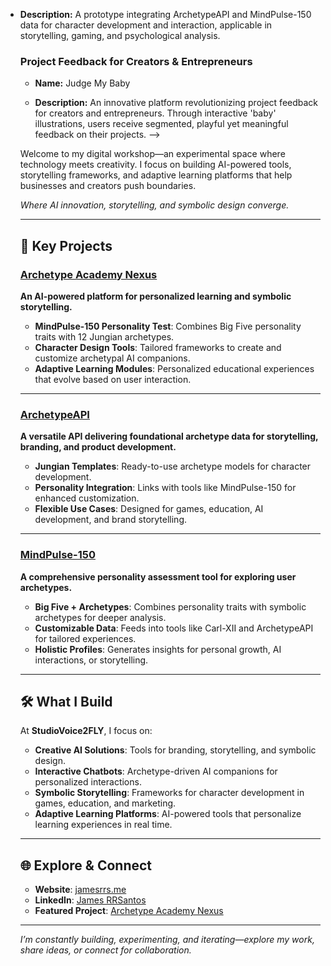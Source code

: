 <!-- ## Carl-XII

[![Archetype Academy Nexus](https://img.shields.io/badge/-Archetype%20Academy%20Nexus-green?style=for-the-badge)](https://github.com/jrq3rq/archetype-academy-nexus)

```css
                      [ Carl-XII ]
                     /     |      \
                    /      |       \
                   /       |        \
  [Character Creation] [Interaction] [Customization]
```

Prototype: [![Carl-XII](https://img.shields.io/badge/-Carl--XII-blue?style=for-the-badge)](https://carl-xii.web.app/)

| **Character Creation** |   **Character Interaction**    | **Character Customization**  |
| :--------------------: | :----------------------------: | :--------------------------: |
| Uses ArchetypeAPI data | Enriched by MindPulse-150 data | Combines data from both APIs |

### Character Creation

- Utilizes data from **ArchetypeAPI**

### Interaction

- Enriched by personality data from **MindPulse-150**

### Customization

- Combines data from **ArchetypeAPI** and insights from **MindPulse-150**

## ArchetypeAPI

[![ArchetypeAPI](https://img.shields.io/badge/-ArchetypeAPI-orange?style=for-the-badge)](https://us-central1-archetype-builder-api.cloudfunctions.net/api/archetypes)

```css
                  \       |        /
                   \      |       /
                    \     |      /
                    [ArchetypeAPI]
                   /       |       \
                  /        |        \
[Character Data] [Template Provision] [Personality Integration]
```

|               Character Data                |     Template Provision      |           Personality Integration            |
| :-----------------------------------------: | :-------------------------: | :------------------------------------------: |
| Foundational data for character development | Jungian archetype templates | Links with MindPulse-150 for trait alignment |

### Character Data

- Provides foundational data for Carl-XII character development

### Template Provision

- Offers Jungian archetype templates for Carl-XII customization

### Personality Integration

- Links with MindPulse-150 for character trait alignment

## MindPulse-150: The Archetype Academy Assessment

[![MindPulse-150](https://img.shields.io/badge/-MindPulse--150-brightgreen?style=for-the-badge)](https://mindpulse-150.web.app/)

```css
                  \         |        /
                   \        |       /
                    \       |      /
              [ MindPulse-150(Application) ]
                    /       |       \
                  /         |        \
   [Personality Test] [Data Analysis] [User Persona]
```

|        Personality Test         |           Data Analysis            |              User Persona               |
| :-----------------------------: | :--------------------------------: | :-------------------------------------: |
| In-depth personality assessment | Comprehensive personality profiles | Feeds data to Carl-XII for interactions |

### Personality Test

- In-depth user personality assessment

### Data Analysis

- Generates comprehensive personality profiles

### User Persona

- Feeds personality data to Carl-XII for personalized interactions
- Integrates with ArchetypeAPI for character customization -->

<!-- # Projects -->

<!-- Welcome to my little corner of the web where I tinker with ideas and bring them to life! This space is all about exploring different technologies and pushing boundaries. You'll find everything from Progressive Web Apps and Custom GPTs to my personal website. And then there's the Archetype Academy Nexus – a vibrant workshop where budding AI character alchemists can hone their craft, transforming raw ideas into well-defined, compelling characters. It’s not just a project; it’s an educational journey into the art of character creation and applied archetypal symbolism.

Dive in and see what I've been cooking up! If you have any questions, ideas, or would like to contribute in any way, please feel free to reach out. I'm always open to collaboration and love discussing these projects with fellow enthusiasts and curious minds alike! -->

<!-- Welcome to my digital playground where my ideas come to life! My passion lies in pushing the boundaries of technology, whether it's through building innovative applications, crafting AI-powered solutions, or sharing my thoughts on my personal website. -->

<!-- Welcome to my digital playground—a hub where innovation meets practicality. My passion for pushing the boundaries of technology manifests in creating cutting-edge applications and AI-powered solutions. Dive into my world of transformative projects and insights. -->

<!-- One of my flagship projects is the Archetype Academy Nexus – a unique educational platform that empowers aspiring AI character alchemists to:

- Master the art of character creation
- Apply archetypal symbolism to their creations
- Transform raw ideas into compelling, well-defined characters

Through the Nexus, I aim to provide not just a project, but an immersive learning experience that explores the intersection of AI, storytelling, and psychology. -->

<!-- ## Personal Website -->

<!-- ## Portfolio Website -->

<!-- - **Project Name:** James RRS Personal Website -->

<!-- - **Description:** Showcasing my professional work and skills, this portfolio site is developed using Bootstrap, HTML, CSS, and is hosted on AWS.
- **Link:** [jamesrrs.me](https://jamesrrs.me) -->

<!-- ## Progressive Web Applications (PWAs) -->

<!-- ### (Products as a Service) Consulting PWA -->

<!-- ### Consulting -->

<!-- - **Description:** Product development service focusing on AI agents, automation scripts, and progressive web applications. -->
  <!-- - The studio is involved in innovative tech solutions like RecapAI and MemoryPal, along with AI-powered projects like Carl-XII and ArchetypeAPI. -->
<!-- - **Marketing Channels:** Digital, industry events, and partnerships with tech incubators. -->
  <!-- - **Growth Strategy:** Expanding service offerings and exploring B2B collaborations. -->
<!-- - **Website:** [Studiovoice2fly.com](https://studiovoice2fly.com/) -->

<!-- ### (Product as a 'Personal' Service) Research PWA -->

<!-- ### Research -->

<!-- - **Project Name:** James RRS -->

<!-- - **Description:** A dedicated progressive web application for personal research and concept exploration.
- **Link:** [jamesrrs-projects-app.web.app](https://jamesrrs-projects-app.web.app/) -->

<!-- ## Custom GPTs & AI-powered Solutions

> **Note:** This section showcases a range of AI-powered solutions tailored for diverse business needs—from strategic planning and brand management to creative storytelling and project feedback. Each project is designed to leverage advanced AI capabilities to provide targeted, actionable insights and foster growth in its respective field.

### Strategic Business Partner

- **Description:** StrategicBusinessPartner-GPT is an AI platform aimed at enhancing small and medium-sized businesses, especially in blue-collar and artisan sectors, through deep SWOT analysis. It offers customized strategic planning, user profiling, and actionable insights using real-time data and benchmarks. Additionally, it provides educational resources on industry trends for informed decision-making, supports growth, and improves positioning. Its user-friendly interface and data privacy commitment make it a vital partner for entrepreneurial success.
- **Link:** [Strategic Business Partner GPT](https://chat.openai.com/g/g-3aqW0lmMT-strategic-business-partner)

### Brand Tranformation

- **Description:** An AI tool, designed for use in the GPT store, that transforms brand identity using design, psychological archetypes, and data-driven insights.
- **Link:** [Archetype Brand Transformer GPT](https://chat.openai.com/g/g-SXTcCxFtV-archetype-brand-transformer)

### Business Rebranding

- **Description:** BusinessRebranding-GPT is a GPT app that helps businesses through the rebranding process by generating ideas ranging from closely related to original identity to innovative concepts. It balances creativity with practicality, ensuring feasible suggestions. Ideal for businesses aiming to refresh their image or pivot strategy, it provides tailored advice for growth and relevance.
- **Link:** [Busines Rebranding GPT](https://chat.openai.com/g/g-np3Dj7gOE-business-rebranding-tool)

### Creative Writing and Storytelling

- **Description:** A GPT store application designed to assist writers by generating original narrative ideas from existing stories or user inputs. It offers a range of prompts to produce creative story ideas, each with unique titles and summaries.
- **Link:** [StorySpinner GPT](https://chat.openai.com/g/g-7T3hhDJO7-storyspinner)

### Business Advising

- **Description:** RebelAdvisor-GPT is a critical business advising tool that offers honest, constructive feedback to refine business projects. It helps identify potential shortcomings and provides actionable suggestions for improvement, fostering development and innovation. By encouraging critical assessment, RebelAdvisor-GPT ensures thorough scrutiny of projects for quality outcomes, making it a valuable asset for idea validation, attention generation, and revenue increase.
- **Link:** [Rebel Advisor GPT](https://chat.openai.com/g/g-KjtcrDj33-rebel-advisor) -->

<!-- ## Character Development -->


- **Description:** A prototype integrating ArchetypeAPI and MindPulse-150 data for character development and interaction, applicable in storytelling, gaming, and psychological analysis.
  <!-- - **Description:** An innovative prototype integrating ArchetypeAPI and MindPulse-150 data for character development and interaction, especially useful in storytelling, gaming, and psychological analysis. -->
    <!-- - **Target Market:** Tech-savvy small businesses and creative professionals. -->
    <!-- - **Marketing Channels:** Game developers, educators, psychologists, and creative writers. -->
  <!-- - **Key Features:**
    - Utilizes data from **ArchetypeAPI**
    - Enriched by personality data from **MindPulse-150**
    - Combines data from both APIs for holistic character creation

## Character API

- **Description:** A tool for character development in storytelling, gaming, and psychological analysis, based on Carl Jung's archetypal theory.
- **Target Market:** Developers, storytellers, and marketing professionals.
  - Provides foundational data for character development.
  - Offers Jungian archetype templates.
  - Integrates with MindPulse-150 for character traits.
    <<<<<<< HEAD
    =======
- **Link:** [ArchetypeAPI](https://us-central1-archetype-builder-api.cloudfunctions.net/api/archetypes) -->
  > > > > > > > 80d6ad2 (update)

<!--
- **Link:** [Carl-XII](https://carl-xii.web.app/)
- **Link:** [ArchetypeAPI](https://github.com/jrq3rq/ArchetypeAPI)
Introducing The Archetype Academy, a groundbreaking digital education platform that empowers users to create, collect, and interact with AI-powered companions. Our innovative suite of tools, including a symbolic character design suite, AR Archetype Playground, AI Chatbot Portal, and secure NFT Wallet, provides a seamless and engaging experience for personalized learning.

Through our proprietary MindPulse personality test, users are matched with unique archetypes that serve as the foundation for their AI companions. These intelligent characters, built using advanced AI technology and customizable via our intuitive design suite, become powerful tools for self-discovery and growth.

The Archetype Academy offers a secure and user-friendly environment for managing and storing these tokenized assets, leveraging the power of blockchain technology. Our AR Archetype Playground brings these companions to life, allowing users to interact with them in immersive, real-world settings.

As we continue to refine and expand our platform, we remain committed to pushing the boundaries of what's possible in digital education. Join us on this exciting journey and unlock the potential of personalized learning with The Archetype Academy. -->

<!-- - **Description:** Create, collect, and learn with AI-powered archetype-specific learning companions. Discover your archetype, design your character, and embark on a personalized learning journey in our secure, interactive digital world. -->
  <!-- - **Target Market:** AR enthusiasts, game developers, storytellers, and educators. -->
<!-- - **Key Features:**
  - Personalization:
    - MindPulse personality test for archetype matching
    - Customizable and interactive learning experiences (demo stages)
  - Character Creation:
    - Symbolic character design suite
    - AI-powered companions for personalized learning
    - User-friendly platform for creating and collecting characters (demo stages)
  - Immersive Interaction:
    - AR Archetype Playground for immersive interaction (concept stages)
    - AI Chatbot Portal for seamless communication (demo stages)
  - Secure Asset Management:
    - Secure NFT Wallet for managing tokenized assets (concept stages)
    - Blockchain technology for asset security and ownership (concept stages)
  - Continuous Improvement:
    - Continuous refinement and expansion of features -->

<!-- ## The Archetype Academy Nexus: AI Character Matrix

- **Description:** 'The Archetype Academy Nexus' is a platform leveraging AI to create archetype-specific learning companions. Users can discover their unique archetype, design their character, and engage with tailored learning experiences in a secure, user-friendly digital environment.

- **Key Features:**

  - **Personalization:**

    - **Advanced Archetype Matching:** Enhances the MindPulse personality test with deeper analytics and machine learning to improve accuracy and adapt recommendations based on user feedback.
    - **Dynamic Learning Modules:** Customizable learning experiences with adaptive technologies that adjust content based on user progress and engagement.

  - **Character Creation:**

    - **Expanded Character Design Suite:** Comprehensive tools for character design, allowing customization of avatars in appearance, traits, and behaviors.
    - **Enhanced AI Companions:** AI companions that are more responsive and capable of evolving based on user interactions.

  - **Immersive Interaction:**

    - **AR Integration:** Developing an AR Archetype Playground for immersive educational scenarios.
    - **Seamless AI Chatbot Communication:** Enhancing AI Chatbot Portal with natural language processing for more nuanced and relevant interactions.

  - **Secure Asset Management:**

    - **Operational NFT Wallet:** Safe storage and management of digital assets, including educational content and character customizations.
    - **Blockchain Implementation:** Ensuring asset security and ownership with blockchain technology for transparent and tamper-proof transactions.


  - **Continuous Improvement:**
    - **Feedback-Driven Development:** Mechanisms to continuously collect and analyze user feedback for refining and expanding features.
    - **Feature Expansion:**  Regular updates to enhance educational value and user engagement, with a scalable architecture to support a growing user base.


## Personality Test

- **Description:** A comprehensive personality assessment tool combining the Big Five personality traits with 12 Jungian archetypes. It explores personality intricacies and matches users with ideal personality companion profiles.
  - Conducts in-depth personality assessments.
  - Generates comprehensive personality profiles.
  - Feeds data to Carl-XII for personalized interactions.
<<<<<<< HEAD

<!--
- **Link:** [MindPulse-150](https://mindpulse-150.web.app/)
=======
- **Link:** [MindPulse-150](https://mindpulse-150.web.app/) -->

### Project Feedback for Creators & Entrepreneurs

- **Name:** Judge My Baby

- **Description:** An innovative platform revolutionizing project feedback for creators and entrepreneurs. Through interactive 'baby' illustrations, users receive segmented, playful yet meaningful feedback on their projects. -->
  <!-- - **Target Market:** Creative individuals, entrepreneurs, and anyone seeking project feedback. -->
  <!-- - **Key Objectives:** -->
    <!-- - Transform the portfolio review process into an interactive experience. -->
    <!-- - Foster a community-oriented platform for creators to give and receive feedback. -->
    <!-- - Simplify the feedback mechanism to encourage participation from non-experts. -->
    <!-- - **Strengths:** Unique concept, engaging interface, community building, ease of use. -->
    <!-- - **Link:** [Judge My Baby](https://github.com/jrq3rq/judge-my-baby) -->

<!-- #

Feel free to explore these projects and reach out with any questions, ideas, or collaboration opportunities.

[Connect with me on LinkedIn](https://www.linkedin.com/in/james-rrsantos) -->

<!-- # **StudioVoice2fly.com** -->

Welcome to my digital workshop—an experimental space where technology meets creativity. I focus on building AI-powered tools, storytelling frameworks, and adaptive learning platforms that help businesses and creators push boundaries.

_Where AI innovation, storytelling, and symbolic design converge._

---

## 🚀 **Key Projects**

### [Archetype Academy Nexus](https://github.com/jrq3rq/archetype-academy-nexus)

**An AI-powered platform for personalized learning and symbolic storytelling.**

- **MindPulse-150 Personality Test**: Combines Big Five personality traits with 12 Jungian archetypes.
- **Character Design Tools**: Tailored frameworks to create and customize archetypal AI companions.
- **Adaptive Learning Modules**: Personalized educational experiences that evolve based on user interaction.

---

### [ArchetypeAPI](https://us-central1-archetype-builder-api.cloudfunctions.net/api/archetypes/creator)

**A versatile API delivering foundational archetype data for storytelling, branding, and product development.**

- **Jungian Templates**: Ready-to-use archetype models for character development.
- **Personality Integration**: Links with tools like MindPulse-150 for enhanced customization.
- **Flexible Use Cases**: Designed for games, education, AI development, and brand storytelling.

---

### [MindPulse-150](https://mindpulse-150.web.app/)

**A comprehensive personality assessment tool for exploring user archetypes.**

- **Big Five + Archetypes**: Combines personality traits with symbolic archetypes for deeper analysis.
- **Customizable Data**: Feeds into tools like Carl-XII and ArchetypeAPI for tailored experiences.
- **Holistic Profiles**: Generates insights for personal growth, AI interactions, or storytelling.

---

## 🛠️ **What I Build**

At **StudioVoice2FLY**, I focus on:

- **Creative AI Solutions**: Tools for branding, storytelling, and symbolic design.
- **Interactive Chatbots**: Archetype-driven AI companions for personalized interactions.
- **Symbolic Storytelling**: Frameworks for character development in games, education, and marketing.
- **Adaptive Learning Platforms**: AI-powered tools that personalize learning experiences in real time.

---

## 🌐 **Explore & Connect**

- **Website**: [jamesrrs.me](https://jamesrrs.me)
- **LinkedIn**: [James RRSantos](https://www.linkedin.com/in/james-rrsantos)
- **Featured Project**: [Archetype Academy Nexus](https://github.com/jrq3rq/archetype-academy-nexus)

---

_I’m constantly building, experimenting, and iterating—explore my work, share ideas, or connect for collaboration._
